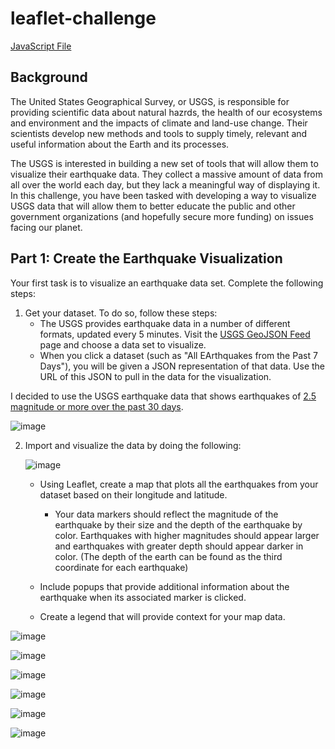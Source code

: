 # leaflet-challenge

[JavaScript File](https://github.com/marthagriggs9/leaflet-challenge/blob/main/Leaflet-Part-1/static/js/logic.js)

## Background

The United States Geographical Survey, or USGS, is responsible for providing scientific data about natural hazrds, the health of our ecosystems and environment and the impacts of climate and land-use change. Their scientists develop new methods and tools to supply timely, relevant and useful information about the Earth and its processes. 

The USGS is interested in building a new set of tools that will allow them to visualize their earthquake data. They collect a massive amount of data from all over the world each day, but they lack a meaningful way of displaying it. In this challenge, you have been tasked with developing a way to visualize USGS data that will allow them to better educate the public and other government organizations (and hopefully secure more funding) on issues facing our planet.

## Part 1: Create the Earthquake Visualization

Your first task is to visualize an earthquake data set. Complete the following steps:

1. Get your dataset. To do so, follow these steps:
   * The USGS provides earthquake data in a number of different formats, updated every 5 minutes. Visit the [USGS GeoJSON Feed](https://earthquake.usgs.gov/earthquakes/feed/v1.0/geojson.php) page and choose a data set to visualize.
   * When you click a dataset (such as "All EArthquakes from the Past 7 Days"), you will be given a JSON representation of that data. Use the URL of this JSON to pull in the data for the visualization. 

I decided to use the USGS earthquake data that shows earthquakes of [2.5 magnitude or more over the past 30 days](https://earthquake.usgs.gov/earthquakes/feed/v1.0/summary/2.5_month.geojson).

![image](https://user-images.githubusercontent.com/115905663/230743793-cdc91c92-3133-4f8e-8e63-21a2bcdcb966.png)

2. Import and visualize the data by doing the following:
   
   ![image](https://user-images.githubusercontent.com/115905663/230743865-45174f3f-86c0-41f9-b158-e377ca80c9e0.png)

   * Using Leaflet, create a map that plots all the earthquakes from your dataset based on their longitude and latitude. 

     * Your data markers should reflect the magnitude of the earthquake by their size and the depth of the earthquake by color. Earthquakes with higher magnitudes should appear larger and earthquakes with greater depth should appear darker in color. (The depth of the earth can be found as the third coordinate for each earthquake)

   * Include popups that provide additional information about the earthquake when its associated marker is clicked. 
   
   * Create a legend that will provide context for your map data. 
   
![image](https://user-images.githubusercontent.com/115905663/230744136-b0b9ed5b-f293-474b-8965-81da45f77f0a.png)

![image](https://user-images.githubusercontent.com/115905663/230744167-b26ed404-5622-49a9-afe3-b2b466c0f1d9.png)

![image](https://user-images.githubusercontent.com/115905663/230744195-e214a51a-8ed7-4058-a307-a1f9d9fd790d.png)

![image](https://user-images.githubusercontent.com/115905663/230744223-df4a6106-edae-4c69-a7a0-7861350e708a.png)

![image](https://user-images.githubusercontent.com/115905663/230744247-1543ade1-bef2-463d-be04-de52d5a03663.png)

 ![image](https://user-images.githubusercontent.com/115905663/230744324-2bcaf02c-4782-46fb-bc2e-630fc78c1a25.png)
  




